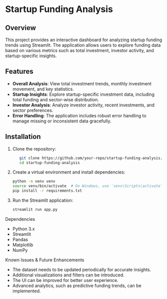 # Startup Funding Analysis

## Overview
This project provides an interactive dashboard for analyzing startup funding trends using Streamlit. The application allows users to explore funding data based on various metrics such as total investment, investor activity, and startup-specific insights.

## Features
- **Overall Analysis**: View total investment trends, monthly investment movement, and key statistics.
- **Startup Insights**: Explore startup-specific investment data, including total funding and sector-wise distribution.
- **Investor Analysis**: Analyze investor activity, recent investments, and sector preferences.
- **Error Handling**: The application includes robust error handling to manage missing or inconsistent data gracefully.

## Installation
1. Clone the repository:
   ```bash
      git clone https://github.com/your-repo/startup-funding-analysis.git
      cd startup-funding-analysis
   ```
2. Create a virtual environment and install dependencies:
   ```bash
   python -m venv venv
   source venv/bin/activate  # On Windows, use `venv\Scripts\activate`
   pip install -r requirements.txt
   ```

3. Run the Streamlit application:
   ```bash
   streamlit run app.py
   ```
Dependencies
- Python 3.x
- Streamlit
- Pandas
- Matplotlib
- NumPy

Known Issues & Future Enhancements

- The dataset needs to be updated periodically for accurate insights.
- Additional visualizations and filters can be introduced.
- The UI can be improved for better user experience.
- Advanced analytics, such as predictive funding trends, can be implemented.

